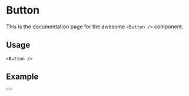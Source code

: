 # Button

This is the documentation page for the awesome `<Button />` component.

## Usage

```tsx{1}
<Button />
```

## Example

<script context="module">
  import Button from './Button';
</script>

<Button />
